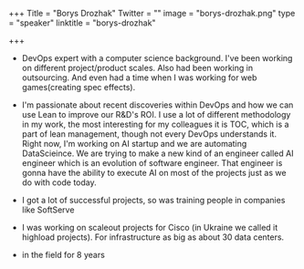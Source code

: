 +++
Title = "Borys Drozhak"
Twitter = ""
image = "borys-drozhak.png"
type = "speaker"
linktitle = "borys-drozhak"

+++

- DevOps expert with a computer science background. I've been working on different project/product scales. Also had been working in outsourcing. And even had a time when I was working for web games(creating spec effects). 

- I'm passionate about recent discoveries within DevOps and how we can use Lean to improve our R&D's ROI. I use a lot of different methodology in my work, the most interesting for my colleagues it is TOC, which is a part of lean management, though not every DevOps understands it.
Right now, I'm working on AI startup and we are automating DataScieince. We are trying to make a new kind of an engineer called AI engineer which is an evolution of software engineer. That engineer is gonna have the ability to execute AI on most of the projects just as we do with code today.

- I got a lot of successful projects, so was training people in companies like SoftServe

- I was working on scaleout projects for Cisco (in Ukraine we called it highload projects). For infrastructure as big as about 30 data centers.

- in the field for 8 years 
